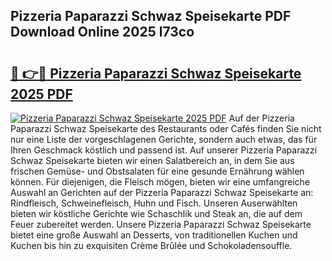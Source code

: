 ## Pizzeria Paparazzi Schwaz Speisekarte PDF Download Online 2025 l73co

# <h2><a href="http://gcd0v7y.nevu.top/?p=Pizzeria+Paparazzi+Schwaz+Speisekarte">🔗 👉🔴 Pizzeria Paparazzi Schwaz Speisekarte 2025 PDF</a></h2>

[![Pizzeria Paparazzi Schwaz Speisekarte 2025 PDF](https://i.imgur.com/dBaPXMq.png)](http://gcd0v7y.nevu.top/?p=Pizzeria+Paparazzi+Schwaz+Speisekarte)
Auf der Pizzeria Paparazzi Schwaz Speisekarte des Restaurants oder Cafés finden Sie nicht nur eine Liste der vorgeschlagenen Gerichte, sondern auch etwas, das für Ihren Geschmack köstlich und passend ist. Auf unserer Pizzeria Paparazzi Schwaz Speisekarte bieten wir einen Salatbereich an, in dem Sie aus frischen Gemüse- und Obstsalaten für eine gesunde Ernährung wählen können. Für diejenigen, die Fleisch mögen, bieten wir eine umfangreiche Auswahl an Gerichten auf der Pizzeria Paparazzi Schwaz Speisekarte an: Rindfleisch, Schweinefleisch, Huhn und Fisch. Unseren Auserwählten bieten wir köstliche Gerichte wie Schaschlik und Steak an, die auf dem Feuer zubereitet werden. Unsere Pizzeria Paparazzi Schwaz Speisekarte bietet eine große Auswahl an Desserts, von traditionellen Kuchen und Kuchen bis hin zu exquisiten Crème Brûlée und Schokoladensouffle.
